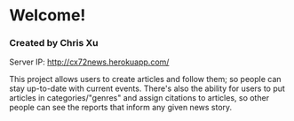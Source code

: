 # Welcome!

### Created by Chris Xu

Server IP: http://cx72news.herokuapp.com/

This project allows users to create articles and follow them; so people can stay up-to-date with current events. There's also the ability for users to put articles in categories/"genres" and assign citations to articles, so other people can see the reports that inform any given news story. 

